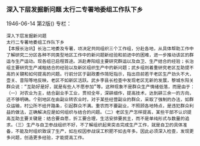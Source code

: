 ### 深入下层发掘新问题  太行二专署地委组工作队下乡

1946-06-14
第2版()
专栏：

    深入下层发掘新问题
    太行二专署地委组工作队下乡
    【本报长治讯】长治二地委及专署，顷决定共同组织三个工作组，分赴各地，从具体帮助工作中了解研究二分区各种不同类型地区工作中的新问题新经验和前进中的困难，进一步推动该区的群运与生产运动。现各组已启程首途。派赴寿阳组主要研究群运以及自卫、生产结合的经验；长治组主要研究生产减租结合的经验以及新区组织生产中的新问题；武乡组则着重研究老区互助提不高的关键和如何提高的问题。行前分区于副政委作简短指示，指出目前若干老区生产劲头不大，壶关、昔阳等地反映，老区不如新区活跃。武乡李县长检查中发现老区无新的发展，黎城东阳关群众说：“互助好是好，就是有些人不愿参加”等。这种现象不是群众生产情绪低落，而是由于：（一）对农业为主，结合副业手工业，贯彻全年，深耕细作，提高技术，达到耕三余一的方向，还不够明确。个别地区在由副业转农业时，对于某些经营副业的群众，采取了强制的办法，如群众运输，村公所不给开路条，引起群众不满。重农而不要副业，不照顾各地特点，是违犯群众利益的做法，正确解决应是如何组织与结合的问题。（二）老区生产怎样提高，某些干部不认识提高互助主要关键是：结合要自愿，折工要合理，生活安排要民主，而不是单纯形式与数量的追求。（三）生产与自卫参战组织不好，不了解组织起来突击完成生产工作，就是自卫的具体准备，不能及时组织致误了生产，如左权因参战误工积肥不如去年多。因此必须深入检查，发现更多问题，创造更多经验，才能提高工作。
